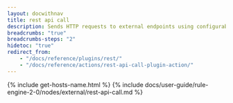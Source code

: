 ```yaml
---
layout: docwithnav
title: rest api call
description: Sends HTTP requests to external endpoints using configurable methods, authentication, and proxy settings, returning the response as outgoing message data.
breadcrumbs: "true"
breadcrumbs-steps: "2"
hidetoc: "true"
redirect_from:
    - "/docs/reference/plugins/rest/"
    - "/docs/reference/actions/rest-api-call-plugin-action/"
---
```


{% include get-hosts-name.html %}
{% include docs/user-guide/rule-engine-2-0/nodes/external/rest-api-call.md %}
